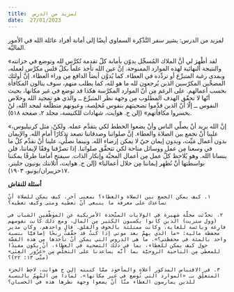 ```yaml
---
title:  لمزيد من الدرس
date:  27/01/2023
---
```


لمزيد من الدرس: يشير سفر التَّذْكِرة السماوي أيضًا إلى أمانة أفراد عائلة الله في الأمور الماليَّة.

«لقد أظْهِرَ لي أنَّ الملاك المُسجِّل يدوّن بأمانة كلّ تقدمة تُكرَّس لله وتوضع في خزانته والنتيجة النهائية لهذه الموارد الممنوحة. إنَّ عين الله تأخذ علماً بكلّ فلس مكرَّس لعمله، وبمدى رغبة المتبرِّع أو تردِّده في العطاء. كما يُدوَّن أيضاً الدافع مِن وراء العطاء. إنَّ أولئك المضحِّين المكرّسين الذين يُرجعون لله ما هو لله، كما يطلب منهم، سوف ينالون المكافأة بحسب أعمالهم. على الرغم مِن أنّ الموارد المكرَّسة هكذا قد توضع في غير مكانها، بحيث أنّها لا تحقّق الهدف المطلوب مِن وجهة نظر المتبرِّع ــ والذي هو تمجيد الله وخلاص النفوس ــ إلّا أنّ الذين قدَّموا تضحيتهم بنفوس مُخلِصة، وعيونهم متطلّعة لمجد الله، لنْ يخسروا مكافأتهم» (إلن ج. هوايت، شهادات للكنيسة، مجلد ٢، صفحة ٥١٨).

«إنَّ الله يريد أنْ يصلِّي الناس وأنْ يضعوا الخطط لكي يتقدَّم عمله. ولكنْ، مثل كرنيليوس، علينا أنْ نجمع بين الصلاة والعطاء. إنَّ صلواتنا وصدقاتنا تصعد تذكارًا أمام الله. والإيمان بدون أعمال مَيِّت، وبدون إيمان حيّ لا يمكن إرضاء الله. وبينما نصلِّي، علينا أنْ نقدِّم كلَّ ما في وسعنا مِن عمل ووسائل متاحة لكي تتحقَّق صلواتنا. إذا تصرَّفنا وفقًا لإيماننا، فلن ينسانا الله. وهو يُلاحظ كلَّ عمل مِن أعمال المحبَّة وإنكار الذات. سيفتح أمامنا طرقًا يمكننا بواسطتها أنْ نُظهِر إيماننا مِن خلال أعمالنا» (إلن ج. هوايت، أتلانتك يونيون جلينر، ١٧حزييران/يونيو، ١٩٠٣).

**أسئلة للنقاش**

`١. كيف يمكن الجمع بين الصلاة والعطاء؟ بمعنى آخر، كيف يمكن للصلاة أنْ تساعدك على معرفة ما ينبغي أنْ تعطيه ومتى وكيف تعطيه؟`

`٢. تحدَّثت مجلَّة شهيرة في الولايات المتَّحدة الأمريكية عن الموظَّفين الشباب في (وول ستريت) الذين كانوا يكسبون الكثير مِن المال، ومع ذلك كانت نفوسهم فارِغة وبائسة للغاية، وكانت ممتلئة بالخوف والقلق. قال واحدهم، وكان مدير محفظة مالية: «ما الذي يهمّ بعد موتي إذا كنتُ قد حقَّقتُ ربحًا إضافيًّا بنسبة واحد بالمئة في محفظتي؟». ما هي الدروس التي يمكن أنْ نأخذها مِن هذه القصَّة حول كيف يمكن للعطاء، بما في ذلك التضحية في العطاء، أنْ يكون مفيدًا للمعطي مِن الناحية الروحيَّة بما أنَّه يساعدنا على التخلُّص مِن «غُرُور الغِنَى» (متَّى ١٣: ٢٢)؟`

`٣. في الاقتباس المذكور أعلاه والمأخوذ ممَّا كتبته إلِن ج هوايت، لاحِظ الجزء المتعلِّق بـ «الموارد التي تُوضع في غير مكانها». لماذا مِن المُهِمِّ بالنسبة للذين يمارسون العطاء منَّا أنْ يضعوا وجهة نظرها هذه في الحسبان؟`